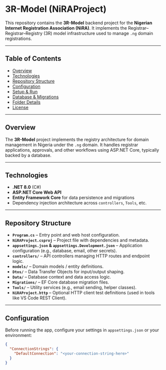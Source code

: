 # 3R-Model (NiRAProject)

This repository contains the **3R-Model** backend project for the **Nigerian Internet Registration Association (NiRA)**. It implements the Registrar–Registrar–Registry (3R) model infrastructure used to manage `.ng` domain registrations.

---

##  Table of Contents

- [Overview](#overview)  
- [Technologies](#technologies)  
- [Repository Structure](#repository-structure)  
- [Configuration](#configuration)  
- [Setup & Run](#setup--run)  
- [Database & Migrations](#database--migrations)  
- [Folder Details](#folder-details)  
- [License](#license)

---

##  Overview

The **3R-Model** project implements the registry architecture for domain management in Nigeria under the `.ng` domain. It handles registrar applications, approvals, and other workflows using ASP.NET Core, typically backed by a database.

---

##  Technologies

- **.NET 8.0** (C#)  
- **ASP.NET Core Web API**  
- **Entity Framework Core** for data persistence and migrations  
- Dependency injection architecture across `controllers`, `Tools`, etc.

---

##  Repository Structure

- **`Program.cs`** – Entry point and web host configuration.  
- **`NiRAProject.csproj`** – Project file with dependencies and metadata.  
- **`appsettings.json` & `appsettings.Development.json`** – Application configuration (e.g., database, email, other secrets).  
- **`controllers/`** – API controllers managing HTTP routes and endpoint logic.  
- **`models/`** – Domain models / entity definitions.  
- **`Dtos/`** – Data Transfer Objects for input/output shaping.  
- **`Data/`** – Database context and data access logic.  
- **`Migrations/`** – EF Core database migration files.  
- **`Tools/`** – Utility services (e.g., email sending, helper classes).
- **`NiRAProject.http`** – Optional HTTP client test definitions (used in tools like VS Code REST Client).

---

##  Configuration

Before running the app, configure your settings in `appsettings.json` or your environment:

```json
{
  "ConnectionStrings": {
    "DefaultConnection": "<your-connection-string-here>"
  }
}
